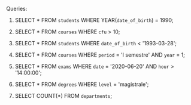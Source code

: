 Queries:

1. 
    SELECT *
    FROM `students`
    WHERE YEAR(`date_of_birth`) = 1990;

2.
    SELECT *
    FROM `courses`
    WHERE `cfu` > 10;

3.
    SELECT *
    FROM `students`
    WHERE `date_of_birth` < '1993-03-28';

4.
    SELECT *
    FROM `courses`
    WHERE `period` = 'I semestre'
    AND `year` = 1;

5.
    SELECT *
    FROM `exams`
    WHERE `date` = '2020-06-20'
    AND `hour` > '14:00:00';

6.
    SELECT *
    FROM `degrees`
    WHERE `level` = 'magistrale';

7.
    SELECT COUNT(*)
    FROM `departments`;
